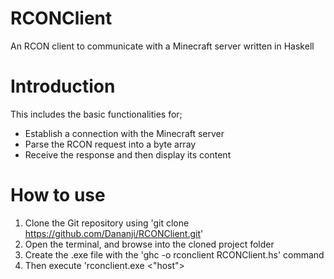 # RCONClient
An RCON client to communicate with a Minecraft server written in Haskell 

# Introduction

This includes the basic functionalities for;
- Establish a connection with the Minecraft server
- Parse the RCON request into a byte array
- Receive the response and then display its content

# How to use

1. Clone the Git repository using 'git clone https://github.com/Dananji/RCONClient.git'
2. Open the terminal, and browse into the cloned project folder
3. Create the .exe file with the 'ghc -o rconclient RCONClient.hs' command
4. Then execute 'rconclient.exe <"host"> <port>